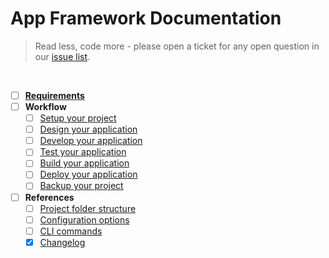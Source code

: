 # App Framework Documentation

> Read less, code more - please open a ticket for any open question in our [issue list](https://github.com/scriptPilot/app-framework/issues).

<br />

- [ ] **[Requirements](docs/requirements)**
- [ ] **Workflow**
  - [ ] [Setup your project](#)
  - [ ] [Design your application](#)
  - [ ] [Develop your application](#)
  - [ ] [Test your application](#)
  - [ ] [Build your application](#)
  - [ ] [Deploy your application](#)
  - [ ] [Backup your project](#)
- [ ] **References**
  - [ ] [Project folder structure](#)
  - [ ] [Configuration options](#)
  - [ ] [CLI commands](#)
  - [x] [Changelog](docs/changelog.md)

